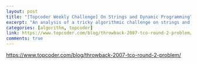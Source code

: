 ```yaml
---
layout: post
title: "[Topcoder Weekly Challenge] On Strings and Dynamic Programming"
excerpt: "An analysis of a tricky algorithmic challenge on strings and dynamic programming."
categories: [algorithm, topcoder]
link: https://www.topcoder.com/blog/throwback-2007-tco-round-2-problem/
comments: true
---
```


<a href="https://www.topcoder.com/blog/throwback-2007-tco-round-2-problem/" target="_blank">https://www.topcoder.com/blog/throwback-2007-tco-round-2-problem/</a>
